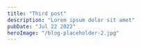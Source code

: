 ```yaml
---
title: "Third post"
description: "Lorem ipsum dolor sit amet"
pubDate: "Jul 22 2022"
heroImage: "/blog-placeholder-2.jpg"
---
```


